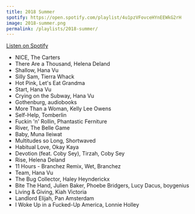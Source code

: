 ```yaml
---
title: 2018 Summer
spotify: https://open.spotify.com/playlist/4u1pzVFovceHYnEEWkG2rH
image: 2018-summer.png
permalink: /playlists/2018-summer/
---
```


[Listen on Spotify](https://open.spotify.com/playlist/4u1pzVFovceHYnEEWkG2rH)

- NICE, The Carters
- There Are a Thousand, Helena Deland
- Shallow, Hana Vu
- Silly Sam, Tierra Whack
- Hot Pink, Let's Eat Grandma
- Start, Hana Vu
- Crying on the Subway, Hana Vu
- Gothenburg, audiobooks
- More Than a Woman, Kelly Lee Owens
- Self-Help, Tomberlin
- Fuckin 'n' Rollin, Phantastic Ferniture
- River, The Belle Game
- Baby, Muna Ileiwat
- Multitudes so Long, Shortwaved
- Habitual Love, Okay Kaya
- Devotion (feat. Coby Sey), Tirzah, Coby Sey
- Rise, Helena Deland
- 11 Hours - Branchez Remix, Wet, Branchez
- Team, Hana Vu
- The Bug Collector, Haley Heynderickx
- Bite The Hand, Julien Baker, Phoebe Bridgers, Lucy Dacus, boygenius
- Living & Giving, Kiah Victoria
- Landlord Elijah, Pan Amsterdam
- I Woke Up in a Fucked-Up America, Lonnie Holley

